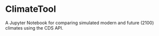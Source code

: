 # ClimateTool
A Jupyter Notebook for comparing simulated modern and future (2100) climates using the CDS API.
